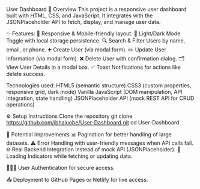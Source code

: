 User Dashboard
📖 Overview
This project is a responsive user dashboard built with HTML, CSS, and JavaScript.
It integrates with the JSONPlaceholder API to fetch, display, and manage user data.

✨ Features:
📱 Responsive & Mobile-friendly layout.
🎨 Light/Dark Mode Toggle with local storage persistence.
🔍 Search & Filter Users by name, email, or phone.
➕ Create User (via modal form).
✏️ Update User information (via modal form).
❌ Delete User with confirmation dialog.
🗂️ View User Details in a modal box.
✅ Toast Notifications for actions like delete success.

Technologies used:
HTML5 (semantic structure)
CSS3 (custom properties, responsive grid, dark mode)
Vanilla JavaScript (DOM manipulation, API integration, state handling)
JSONPlaceholder API (mock REST API for CRUD operations)

⚙️ Setup Instructions
Clone the repository
git clone https://github.com/ibhaluobe/User-Dashboard.git
cd User-Dashboard

🚀 Potential Improvements
📊 Pagination for better handling of large datasets.
⚠️ Error Handling with user-friendly messages when API calls fail.
🌐 Real Backend Integration instead of mock API (JSONPlaceholder).
🔄 Loading Indicators while fetching or updating data.


🧑‍🤝‍🧑 User Authentication for secure access.

📤 Deployment to GitHub Pages or Netlify for live access.
